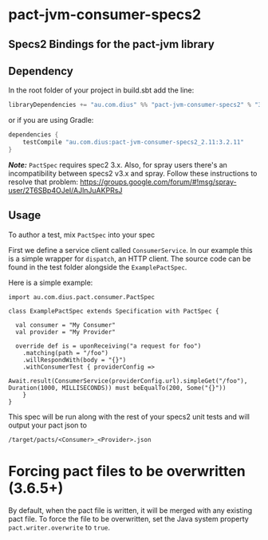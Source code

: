 pact-jvm-consumer-specs2
========================

## Specs2 Bindings for the pact-jvm library

## Dependency

In the root folder of your project in build.sbt add the line:

```scala
libraryDependencies += "au.com.dius" %% "pact-jvm-consumer-specs2" % "3.2.11"
```

or if you are using Gradle:

```groovy
dependencies {
    testCompile "au.com.dius:pact-jvm-consumer-specs2_2.11:3.2.11"
}

```

__*Note:*__ `PactSpec` requires spec2 3.x. Also, for spray users there's an incompatibility between specs2 v3.x and spray.
Follow these instructions to resolve that problem: https://groups.google.com/forum/#!msg/spray-user/2T6SBp4OJeI/AJlnJuAKPRsJ

## Usage

To author a test, mix `PactSpec` into your spec

First we define a service client called `ConsumerService`. In our example this is a simple wrapper for `dispatch`, an HTTP client. The source code can be found in the test folder alongside the `ExamplePactSpec`.

Here is a simple example:

```
import au.com.dius.pact.consumer.PactSpec

class ExamplePactSpec extends Specification with PactSpec {

  val consumer = "My Consumer"
  val provider = "My Provider"

  override def is = uponReceiving("a request for foo")
    .matching(path = "/foo")
    .willRespondWith(body = "{}")
    .withConsumerTest { providerConfig =>
      Await.result(ConsumerService(providerConfig.url).simpleGet("/foo"), Duration(1000, MILLISECONDS)) must beEqualTo(200, Some("{}"))
    }
}

```

This spec will be run along with the rest of your specs2 unit tests and will output your pact json to

```
/target/pacts/<Consumer>_<Provider>.json
```

# Forcing pact files to be overwritten (3.6.5+)

By default, when the pact file is written, it will be merged with any existing pact file. To force the file to be 
overwritten, set the Java system property `pact.writer.overwrite` to `true`.
